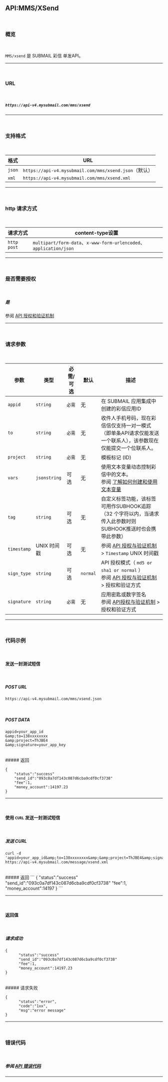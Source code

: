 ##  API:MMS/XSend
<br>

### **概览**

<br>

`MMS/xsend` 是 SUBMAIL 彩信 单发API。



---

<br>

### **URL**

 <br>

##### `https://api-v4.mysubmail.com/mms/xsend`

---
<br>

###  **支持格式**

<br>

| 格式   | URL                                                   |
| ------ | ----------------------------------------------------- |
| `json` | `https://api-v4.mysubmail.com/mms/xsend.json`（默认） |
| `xml`  | `https://api-v4.mysubmail.com/mms/xsend.xml`          |

---

<br>

### **http 请求方式**

<br>

| 请求方式    | content-type设置                                             |
| ----------- | ------------------------------------------------------------ |
| `http post` | `multipart/form-data`、`x-www-form-urlencoded`、`application/json` |
---

<br>

### **是否需要授权**

<br>

##### **是**

参阅 [API 授权和验证机制](https://www.mysubmail.com/documents/P8IPN4)

---

<br>

### **请求参数**

<br>

| 参数        | 类型         | 必需/可选 | 默认     | 描述                                                         |
| ----------- | ------------ | --------- | -------- | ------------------------------------------------------------ |
| `appid`     | `string`     | `必需`    | 无       | 在 SUBMAIL 应用集成中创建的彩信应用ID                        |
| `to`        | `string`     | `必需`    | 无       | 收件人手机号码，现在彩信信仅支持一对一模式（即单条API请求仅能发送一个联系人），该参数现在仅能提交一个位联系人。 |
| `project`   | `string`     | `必需`    | 无       | 模板标记 (ID)                                                |
| `vars`      | `jsonstring` | 可选      | 无       | 使用文本变量动态控制彩信中的文本。<br>参阅 [了解如何创建和使用文本变量](https://www.mysubmail.com/documents/wlyI31) |
| `tag`       | `string`     | 可选      | 无       | 自定义标签功能，该标签可用作SUBHOOK追踪（32 个字符以内，当请求传入此参数时则SUBHOOK推送时也会携带此参数） |
| `timestamp` | UNIX 时间戳  | 可选      | 无       | 参阅 [API 授权与验证机制](https://www.mysubmail.com/documents/P8IPN4)  \>  `Timestamp` UNIX 时间戳 |
| `sign_type` | `string`     | 可选      | `normal` | API 授权模式（  `md5 or sha1 or normal` ）<br>参阅 [API 授权与验证机制](https://www.mysubmail.com/documents/P8IPN4)  \>  授权和验证方式 |
| `signature` | `string`     | `必需`    | 无       | 应用密匙或数字签名<br>参阅 [API授权与验证机制](https://www.mysubmail.com/documents/P8IPN4)  \>  授权和验证方式 |

---

<br>

### **代码示例**

<br>

#### 发送一封测试短信

<br>

##### POST URL

```
https://api-v4.mysubmail.com/mms/xsend.json
```

<br>

##### POST DATA

```
appid=your_app_id
&amp;to=138xxxxxxxx
&amp;project=ThJBE4
&amp;signature=your_app_key
```
<br>
##### 返回


```
{
    "status":"success"
    "send_id":"093c0a7df143c087d6cba9cdf0cf3738"
    "fee":1,
    "money_account":14197.23
}
```
---

<br>

#### 使用 `CURL` 发送一封测试短信

<br>


##### 发送 CURL

```
curl -d 'appid=your_app_id&amp;to=138xxxxxxxx&amp;&amp;project=ThJBE4&amp;signature=your_app_key' https://api-v4.mysubmail.com/message/xsend.xml
```

<br>
##### 返回
```
{
      "status":"success"
      "send_id":"093c0a7df143c087d6cba9cdf0cf3738"
      "fee":1,
      "money_account":14197
}
```

---

<br>

#### 返回值

<br>



##### 请求成功


```
{
      "status":"success"
      "send_id":"093c0a7df143c087d6cba9cdf0cf3738"
      "fee":1,
      "money_account":14197.23
}
```

<br>
##### 请求失败


```
{
      "status":"error",
      "code":"1xx",
      "msg":"error message"
}
```

---

<br>

### **错误代码**

<br>

##### 参阅 [API 错误代码](https://www.mysubmail.com/documents/fbaT14)

------
